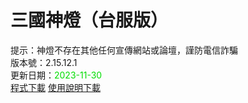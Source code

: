 # 三國神燈（台服版）
提示：神燈不存在其他任何宣傳網站或論壇，謹防電信詐騙<br>
版本號：2.15.12.1<br>
更新日期：<font color="#00dd00">2023-11-30</font><br>
[程式下載](https://pixeldrain.com/u/M64atuo7) [使用說明下載](https://pixeldrain.com/u/rQcYUYW5)<br>
